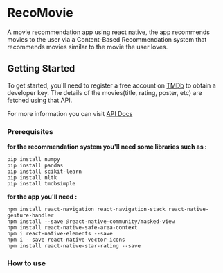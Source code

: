 # RecoMovie
 A movie recommendation app using react native, the app recommends movies to the user via a Content-Based Recommendation system that recommends movies similar to the movie the user loves.

## Getting Started

To get started, you'll need to register a free account on [TMDb](https://www.themoviedb.org/) to obtain a developer key.
The details of the movies(title, rating, poster, etc) are fetched using that API.

For more information you can visit [API Docs](https://developers.themoviedb.org/3/getting-started/introduction)

### Prerequisites

**for the recommendation system you'll need some libraries such as :** 

```
pip install numpy
pip install pandas
pip install scikit-learn
pip install nltk
pip install tmdbsimple
```
**for the app you'll need :** 

```
npm install react-navigation react-navigation-stack react-native-gesture-handler
npm install --save @react-native-community/masked-view
npm install react-native-safe-area-context
npm i react-native-elements --save
npm i --save react-native-vector-icons
npm install react-native-star-rating --save
```

### How to use
